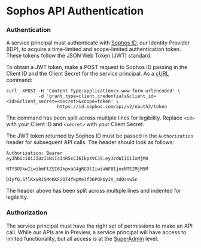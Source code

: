 # Sophos API Authentication

### Authentication

A service principal must authenticate with [Sophos ID](https://id.sophos.com/), our Identity Provider (IDP), to acquire a time-limited and scope-limited authentication token. These tokens follow the JSON Web Token (JWT) standard.

To obtain a JWT token, make a POST request to Sophos ID passing in the Client ID and the Client Secret for the service principal. As a [cURL](https://curl.haxx.se/) command:

```
curl -XPOST -H 'Content-Type:application/x-www-form-urlencoded' \
            -d 'grant_type=client_credentials&client_id=<id>&client_secret=<secret>&scope=token' \
                   https://id.sophos.com/api/v2/oauth2/token
```
The command has been split across multiple lines for legibility. Replace ```<id>``` with your Client ID and ```<secret>``` with your Client Secret.

The JWT token returned by Sophos ID must be passed in the ```Authorization``` header for subsequent API calls. The header should look as follows:

```
Authorization: Bearer eyJhbGciOiJIUzI1NiIsInR5cCI6IkpXVCJ9.eyJzdWIiOiIxMjM0
                      NTY3ODkwIiwibmFtZSI6IkpvaG4gRG9lIiwiaWF0IjoxNTE2MjM5M
                      DIyfQ.SflKxwRJSMeKKF2QT4fwpMeJf36POk6yJV_adQssw5c
```

The header above has been split across multiple lines and indented for legibility.

### Authorization

The service principal must have the right set of permissions to make an API call. While our APIs are in Preview, a service principal will have access to limited functionality, but all access is at the [SuperAdmin](https://community.sophos.com/kb/en-us/125168#Predefined%20admin%20roles) level.
